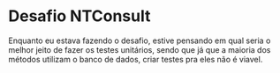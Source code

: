 # Desafio NTConsult

Enquanto eu estava fazendo o desafio, estive pensando em qual seria o melhor jeito de fazer os testes unitários, sendo que já que a maioria dos métodos utilizam o banco de dados, criar testes pra eles não é viavel.